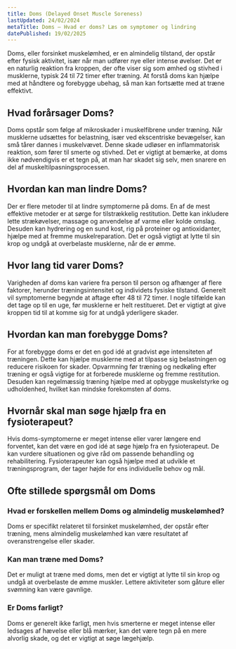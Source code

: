 ```yaml
---
title: Doms (Delayed Onset Muscle Soreness)
lastUpdated: 24/02/2024
metaTitle: Doms – Hvad er doms? Læs om symptomer og lindring
datePublished: 19/02/2025
---
```


Doms, eller forsinket muskelømhed, er en almindelig tilstand, der opstår efter fysisk aktivitet, især når man udfører nye eller intense øvelser. Det er en naturlig reaktion fra kroppen, der ofte viser sig som ømhed og stivhed i musklerne, typisk 24 til 72 timer efter træning. At forstå doms kan hjælpe med at håndtere og forebygge ubehag, så man kan fortsætte med at træne effektivt.

## Hvad forårsager Doms?

Doms opstår som følge af mikroskader i muskelfibrene under træning. Når musklerne udsættes for belastning, især ved ekscentriske bevægelser, kan små tårer dannes i muskelvævet. Denne skade udløser en inflammatorisk reaktion, som fører til smerte og stivhed. Det er vigtigt at bemærke, at doms ikke nødvendigvis er et tegn på, at man har skadet sig selv, men snarere en del af muskeltilpasningsprocessen.

## Hvordan kan man lindre Doms?

Der er flere metoder til at lindre symptomerne på doms. En af de mest effektive metoder er at sørge for tilstrækkelig restitution. Dette kan inkludere lette strækøvelser, massage og anvendelse af varme eller kolde omslag. Desuden kan hydrering og en sund kost, rig på proteiner og antioxidanter, hjælpe med at fremme muskelreparation. Det er også vigtigt at lytte til sin krop og undgå at overbelaste musklerne, når de er ømme.

## Hvor lang tid varer Doms?

Varigheden af doms kan variere fra person til person og afhænger af flere faktorer, herunder træningsintensitet og individets fysiske tilstand. Generelt vil symptomerne begynde at aftage efter 48 til 72 timer. I nogle tilfælde kan det tage op til en uge, før musklerne er helt restitueret. Det er vigtigt at give kroppen tid til at komme sig for at undgå yderligere skader.

## Hvordan kan man forebygge Doms?

For at forebygge doms er det en god idé at gradvist øge intensiteten af træningen. Dette kan hjælpe musklerne med at tilpasse sig belastningen og reducere risikoen for skader. Opvarmning før træning og nedkøling efter træning er også vigtige for at forberede musklerne og fremme restitution. Desuden kan regelmæssig træning hjælpe med at opbygge muskelstyrke og udholdenhed, hvilket kan mindske forekomsten af doms.

## Hvornår skal man søge hjælp fra en fysioterapeut?

Hvis doms-symptomerne er meget intense eller varer længere end forventet, kan det være en god idé at søge hjælp fra en fysioterapeut. De kan vurdere situationen og give råd om passende behandling og rehabilitering. Fysioterapeuter kan også hjælpe med at udvikle et træningsprogram, der tager højde for ens individuelle behov og mål.

## Ofte stillede spørgsmål om Doms

### Hvad er forskellen mellem Doms og almindelig muskelømhed?

Doms er specifikt relateret til forsinket muskelømhed, der opstår efter træning, mens almindelig muskelømhed kan være resultatet af overanstrengelse eller skader.

### Kan man træne med Doms?

Det er muligt at træne med doms, men det er vigtigt at lytte til sin krop og undgå at overbelaste de ømme muskler. Lettere aktiviteter som gåture eller svømning kan være gavnlige.

### Er Doms farligt?

Doms er generelt ikke farligt, men hvis smerterne er meget intense eller ledsages af hævelse eller blå mærker, kan det være tegn på en mere alvorlig skade, og det er vigtigt at søge lægehjælp.
